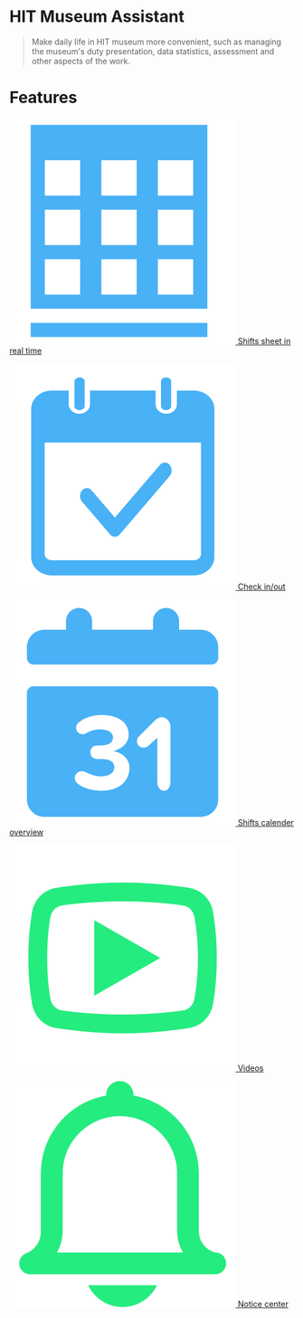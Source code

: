 # HIT Museum Assistant

> Make daily life in HIT museum more convenient, such as managing the museum's duty presentation, data statistics, assessment and other aspects of the work.

# Features

[![](_media/sheet.svg ':size=30')  Shifts sheet in real time](shifts.md)

[![](_media/check.svg ':size=30')  Check in/out](check.md)

[![](_media/monthly.svg ':size=30')  Shifts calender overview](calender.md)

[![](_media/video.svg ':size=30')  Videos](video.md)

[![](_media/notices.svg ':size=30')  Notice center](notice.md)